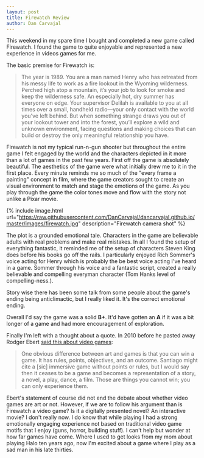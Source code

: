 ```yaml
---
layout: post
title: Firewatch Review
author: Dan Carvajal
---
```

This weekend in my spare time I bought and completed a new game called Firewatch. I found the game to quite enjoyable and represented a new experience in videos games for me.

The basic premise for Firewatch is:

>The year is 1989. You are a man named Henry who has retreated from his messy life to work as a fire lookout in the Wyoming wilderness. Perched high atop a mountain, it’s your job to look for smoke and keep the wilderness safe. An especially hot, dry summer has everyone on edge. Your supervisor Delilah is available to you at all times over a small, handheld radio—your only contact with the world you've left behind. But when something strange draws you out of your lookout tower and into the forest, you’ll explore a wild and unknown environment, facing questions and making choices that can build or destroy the only meaningful relationship you have.

Firewatch is not my typical run-n-gun shooter but throughout the entire game I felt engaged by the world and the characters depicted in it more than a lot of games in the past few years. First off the game is absolutely beautiful. The aesthetics of the game were what initially drew me to it in the first place. Every minute reminds me so much of the "every frame a painting" concept in film, where the game creators sought to create an visual environment to match and stage the emotions of the game. As you play through the game the color tones move and flow with the story not unlike a Pixar movie.

{% include image.html url="https://raw.githubusercontent.com/DanCarvajal/dancarvajal.github.io/master/images/firewatch.jpg" description="Firewatch camera shot" %}

The plot is a grounded emotional tale. Characters in the game are believable adults with real problems and make real mistakes. In all I found the setup of everything fantastic, it reminded me of the setup of characters Steven King does before his books go off the rails. I particularly enjoyed Rich Sommer's voice acting for Henry which is probably the be best voice acting I've heard in a game. Sommer through his voice and a fantastic script, created a really believable and compelling everyman character (Tom Hanks level of compelling-ness.).

Story wise there has been some talk from some people about the game's ending being anticlimactic, but I really liked it. It's the correct emotional ending.

Overall I'd say the game was a solid **B+**. It'd have gotten an **A** if it was a bit longer of a game and had more encouragement of exploration.

Finally I'm left with a thought about a quote. In 2010 before he pasted away Rodger Ebert [said this about video games](http://www.rogerebert.com/rogers-journal/video-games-can-never-be-art):

> One obvious difference between art and games is that you can win a game. It has rules, points, objectives, and an outcome. Santiago might cite a [sic] immersive game without points or rules, but I would say then it ceases to be a game and becomes a representation of a story, a novel, a play, dance, a film. Those are things you cannot win; you can only experience them.

Ebert's statement of course did not end the debate about whether video games are art or not. However, if we are to follow his argument than is Firewatch a video game? Is it a digitally presented novel? An interactive movie? I don't really now. I do know that while playing I had a strong emotionally engaging experience not based on traditional video game motifs that I enjoy (guns, horror, building stuff). I can't help but wonder at how far games have come. Where I used to get looks from my mom about playing Halo ten years ago, now I'm excited about a game where I play as a sad man in his late thirties.
